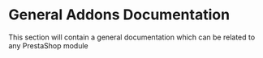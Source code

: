 # General Addons Documentation

This section will contain a general documentation which can be related to any PrestaShop module
